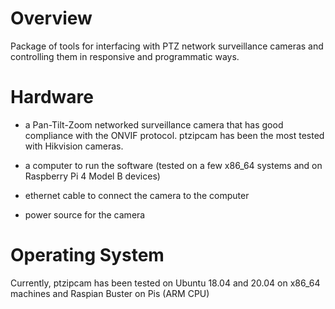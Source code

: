 # Overview

Package of tools for interfacing with PTZ network surveillance cameras
and controlling them in responsive and programmatic ways.

# Hardware

- a Pan-Tilt-Zoom networked surveillance camera that has good
  compliance with the ONVIF protocol.  ptzipcam has been the most
  tested with Hikvision cameras.

- a computer to run the software (tested on a few x86_64 systems and
  on Raspberry Pi 4 Model B devices)

- ethernet cable to connect the camera to the computer

- power source for the camera 

# Operating System

Currently, ptzipcam has been tested on Ubuntu 18.04 and 20.04 on
x86_64 machines and Raspian Buster on Pis (ARM CPU)

